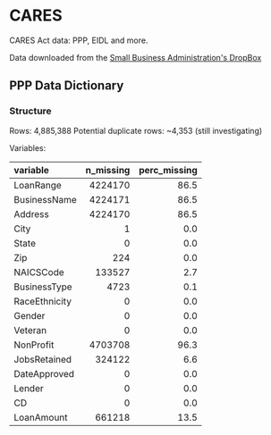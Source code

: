 # CARES

CARES Act data: PPP, EIDL and more.

Data downloaded from the [Small Business Administration's DropBox](https://sba.app.box.com/s/tvb0v5i57oa8gc6b5dcm9cyw7y2ms6pp)

## PPP Data Dictionary

### Structure

Rows: 4,885,388
Potential duplicate rows: ~4,353 (still investigating)

Variables:

|variable      | n_missing| perc_missing|
|:-------------|---------:|------------:|
|LoanRange     |   4224170|         86.5|
|BusinessName  |   4224171|         86.5|
|Address       |   4224170|         86.5|
|City          |         1|          0.0|
|State         |         0|          0.0|
|Zip           |       224|          0.0|
|NAICSCode     |    133527|          2.7|
|BusinessType  |      4723|          0.1|
|RaceEthnicity |         0|          0.0|
|Gender        |         0|          0.0|
|Veteran       |         0|          0.0|
|NonProfit     |   4703708|         96.3|
|JobsRetained  |    324122|          6.6|
|DateApproved  |         0|          0.0|
|Lender        |         0|          0.0|
|CD            |         0|          0.0|
|LoanAmount    |    661218|         13.5|
